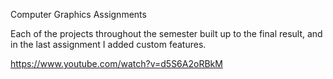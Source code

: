 Computer Graphics Assignments

Each of the projects throughout the semester built up to the final result, and in the last assignment I added custom features.

https://www.youtube.com/watch?v=d5S6A2oRBkM
